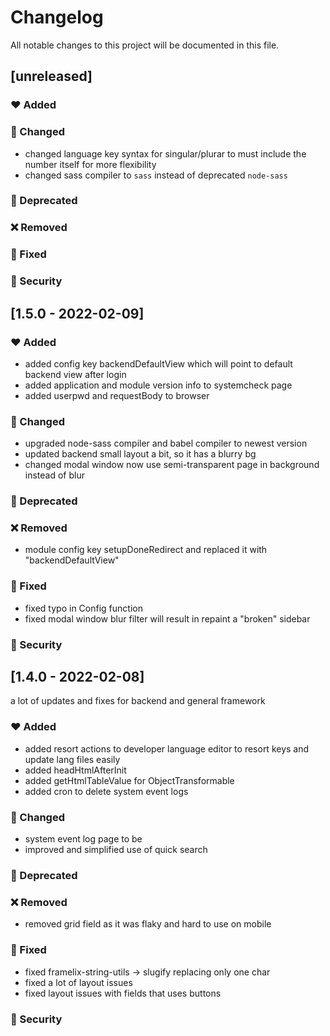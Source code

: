 # Changelog

All notable changes to this project will be documented in this file.

## [unreleased]

### :heart: Added

### :pencil: Changed
* changed language key syntax for singular/plurar to must include the number itself for more flexibility
* changed sass compiler to `sass` instead of deprecated `node-sass`

### :construction: Deprecated

### :x: Removed

### :wrench: Fixed

### :police_car: Security


## [1.5.0 - 2022-02-09]

### :heart: Added
* added config key backendDefaultView which will point to default backend view after login
* added application and module version info to systemcheck page
* added userpwd and requestBody to browser

### :pencil: Changed
* upgraded node-sass compiler and babel compiler to newest version
* updated backend small layout a bit, so it has a blurry bg
* changed modal window now use semi-transparent page in background instead of blur

### :construction: Deprecated

### :x: Removed
* module config key setupDoneRedirect and replaced it with "backendDefaultView"

### :wrench: Fixed
* fixed typo in Config function
* fixed modal window blur filter will result in repaint a "broken" sidebar

### :police_car: Security

## [1.4.0 - 2022-02-08]

a lot of updates and fixes for backend and general framework

### :heart: Added

* added resort actions to developer language editor to resort keys and update lang files easily
* added headHtmlAfterInit
* added getHtmlTableValue for ObjectTransformable
* added cron to delete system event logs

### :pencil: Changed

* system event log page to be
* improved and simplified use of quick search

### :construction: Deprecated

### :x: Removed

* removed grid field as it was flaky and hard to use on mobile

### :wrench: Fixed

* fixed framelix-string-utils -> slugify replacing only one char
* fixed a lot of layout issues
* fixed layout issues with fields that uses buttons

### :police_car: Security

